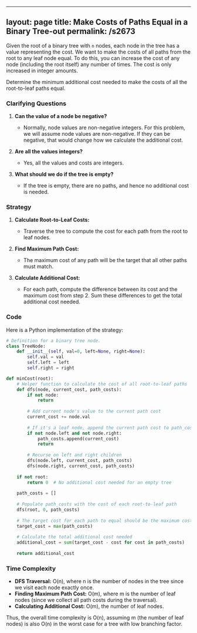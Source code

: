 
---
layout: page
title:  Make Costs of Paths Equal in a Binary Tree-out
permalink: /s2673
---

Given the root of a binary tree with `n` nodes, each node in the tree has a value representing the cost. We want to make the costs of all paths from the root to any leaf node equal. To do this, you can increase the cost of any node (including the root itself) any number of times. The cost is only increased in integer amounts.

Determine the minimum additional cost needed to make the costs of all the root-to-leaf paths equal.

### Clarifying Questions

1. **Can the value of a node be negative?**
   - Normally, node values are non-negative integers. For this problem, we will assume node values are non-negative. If they can be negative, that would change how we calculate the additional cost.

2. **Are all the values integers?**
   - Yes, all the values and costs are integers.

3. **What should we do if the tree is empty?**
   - If the tree is empty, there are no paths, and hence no additional cost is needed.

### Strategy

1. **Calculate Root-to-Leaf Costs:**
   - Traverse the tree to compute the cost for each path from the root to leaf nodes.

2. **Find Maximum Path Cost:**
   - The maximum cost of any path will be the target that all other paths must match.

3. **Calculate Additional Cost:**
   - For each path, compute the difference between its cost and the maximum cost from step 2. Sum these differences to get the total additional cost needed.

### Code

Here is a Python implementation of the strategy:

```python
# Definition for a binary tree node.
class TreeNode:
    def __init__(self, val=0, left=None, right=None):
        self.val = val
        self.left = left
        self.right = right

def minCost(root):
    # Helper function to calculate the cost of all root-to-leaf paths
    def dfs(node, current_cost, path_costs):
        if not node:
            return
        
        # Add current node's value to the current path cost
        current_cost += node.val
        
        # If it's a leaf node, append the current path cost to path_costs
        if not node.left and not node.right:
            path_costs.append(current_cost)
            return
        
        # Recurse on left and right children
        dfs(node.left, current_cost, path_costs)
        dfs(node.right, current_cost, path_costs)
    
    if not root:
        return 0  # No additional cost needed for an empty tree
    
    path_costs = []
    
    # Populate path_costs with the cost of each root-to-leaf path
    dfs(root, 0, path_costs)
    
    # The target cost for each path to equal should be the maximum cost among all paths
    target_cost = max(path_costs)
    
    # Calculate the total additional cost needed
    additional_cost = sum(target_cost - cost for cost in path_costs)
    
    return additional_cost

```

### Time Complexity

- **DFS Traversal:** O(n), where n is the number of nodes in the tree since we visit each node exactly once.
- **Finding Maximum Path Cost:** O(m), where m is the number of leaf nodes (since we collect all path costs during the traversal).
- **Calculating Additional Cost:** O(m), the number of leaf nodes.

Thus, the overall time complexity is O(n), assuming m (the number of leaf nodes) is also O(n) in the worst case for a tree with low branching factor.